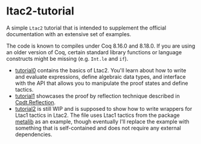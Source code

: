# ltac2-tutorial
A simple `Ltac2` tutorial that is intended to supplement the official documentation with an extensive set of examples.

The code is known to compiles under Coq 8.16.0 and 8.18.0. If you are using an older version of Coq, certain standard library functions or language constructs might be missing (e.g. `Int.le` and `if`).

- [tutorial0](tutorial0.v) contains the basics of Ltac2. You'll learn about how to write and evaluate expressions, define algebraic data types, and interface with the API that allows you to manipulate the proof states and define tactics.
- [tutorial1](tutorial1.v) showcases the proof by reflection technique described in [Cpdt.Reflection](http://adam.chlipala.net/cpdt/html/Cpdt.Reflection.html).
- [tutorial2](tutorial2.v) is still WIP and is supposed to show how to write wrappers for Ltac1 tactics in Ltac2. The file uses Ltac1 tactics from the package [metalib](https://github.com/plclub/metalib) as an example, though eventually I'll replace the example with something that is self-contained and does not require any external dependencies.
